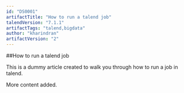 ```yaml
---
id: "DS0001"
artifactTitle: "How to run a talend job"
talendVersion: "7.1.1"
artifactTags: "talend,bigdata"
author: "kharindran"
artifactVersion: "2"
---
```


##How to run a talend job

This is a dummy article created to walk you through how to run a job in talend.

More content added.
